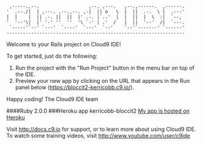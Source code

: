 
     ,-----.,--.                  ,--. ,---.   ,--.,------.  ,------.
    '  .--./|  | ,---. ,--.,--. ,-|  || o   \  |  ||  .-.  \ |  .---'
    |  |    |  || .-. ||  ||  |' .-. |`..'  |  |  ||  |  \  :|  `--, 
    '  '--'\|  |' '-' ''  ''  '\ `-' | .'  /   |  ||  '--'  /|  `---.
     `-----'`--' `---'  `----'  `---'  `--'    `--'`-------' `------'
    ----------------------------------------------------------------- 


Welcome to your Rails project on Cloud9 IDE!

To get started, just do the following:

1. Run the project with the "Run Project" button in the menu bar on top of the IDE.
2. Preview your new app by clicking on the URL that appears in the Run panel below (https://bloccit2-kerricobb.c9.io/).

Happy coding!
The Cloud9 IDE team

####Ruby 2.0.0
###Heroku app kerricobb-bloccit2
[My app is hosted on Heroku](https://kerricobb-bloccit2.herokuapp.com/)

Visit http://docs.c9.io for support, or to learn more about using Cloud9 IDE. 
To watch some training videos, visit http://www.youtube.com/user/c9ide
